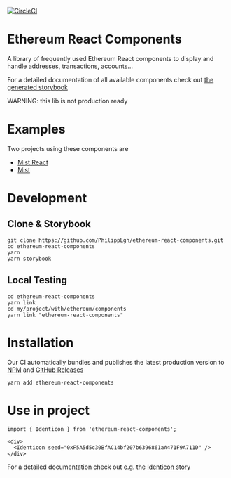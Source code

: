 [![CircleCI](https://circleci.com/gh/ethereum/ethereum-react-components.svg?style=shield)](https://circleci.com/gh/ethereum/ethereum-react-components)

# Ethereum React Components
A library of frequently used Ethereum React components to display and handle addresses, transactions, accounts...

For a detailed documentation of all available components check out [the generated storybook](https://philipplgh.github.io/ethereum-react-components)

WARNING: this lib is not production ready

# Examples
Two projects using these components are 
- [Mist React](https://github.com/ethereum/mist-ui-react)
- [Mist](https://github.com/ethereum/mist)


# Development

## Clone & Storybook
```
git clone https://github.com/PhilippLgh/ethereum-react-components.git
cd ethereum-react-components
yarn
yarn storybook
```

## Local Testing
```
cd ethereum-react-components
yarn link
cd my/project/with/ethereum/components
yarn link "ethereum-react-components"
```

# Installation
Our CI automatically bundles and publishes the latest production version to [NPM](https://www.npmjs.com/package/ethereum-react-components) and
[GitHub Releases](https://github.com/PhilippLgh/ethereum-react-components/releases)

```
yarn add ethereum-react-components
```

# Use in project
```
import { Identicon } from 'ethereum-react-components';

<div>
  <Identicon seed="0xF5A5d5c30BfAC14bf207b6396861aA471F9A711D" />
</div>
```
For a detailed documentation check out e.g. the [Identicon story](https://philipplgh.github.io/ethereum-react-components?selectedKind=Widgets%2FIdenticon)

